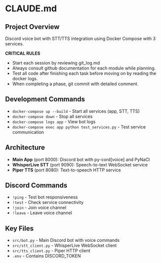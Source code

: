 # CLAUDE.md

## Project Overview
Discord voice bot with STT/TTS integration using Docker Compose with 3 services.


**CRITICAL RULES**
- Start each session by reviewing git_log.md
- Always consult github documentation for each module while planning. 
- Test all code after finishing each task before moving on by reading the docker logs. 
- When completing a phase, git commit with detailed comment.

## Development Commands
- `docker-compose up --build` - Start all services (app, STT, TTS)
- `docker-compose down` - Stop all services
- `docker-compose logs app` - View bot logs
- `docker-compose exec app python test_services.py` - Test service communication

## Architecture
- **Main App** (port 8000): Discord bot with py-cord[voice] and PyNaCl
- **WhisperLive STT** (port 9090): Speech-to-text WebSocket service
- **Piper TTS** (port 8080): Text-to-speech HTTP service

## Discord Commands
- `!ping` - Test bot responsiveness
- `!test` - Check service connectivity
- `!join` - Join voice channel
- `!leave` - Leave voice channel

## Key Files
- `src/bot.py` - Main Discord bot with voice commands
- `src/stt_client.py` - WhisperLive WebSocket client
- `src/tts_client.py` - Piper HTTP client
- `.env` - Contains DISCORD_TOKEN
